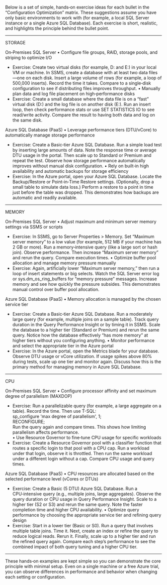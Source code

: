 Below is a set of simple, hands‑on exercise ideas for each bullet in the “Configuration Optimization” matrix. These suggestions assume you have only basic environments to work with (for example, a local SQL Server instance or a single Azure SQL Database). Each exercise is short, realistic, and highlights the principle behind the bullet point.

--------------------------------------------------------------------------------
STORAGE

On‑Premises SQL Server
• Configure file groups, RAID, storage pools, and striping to optimize I/O
  - Exercise: Create two virtual disks (for example, D: and E:) in your local VM or machine. In SSMS, create a database with at least two data files—one on each disk. Insert a large volume of rows (for example, a loop of 500,000 inserts). Record the time it takes. Compare to a single‑disk configuration to see if distributing files improves throughput.
• Manually plan data and log file placement on high‑performance disks
  - Exercise: Create a small database where the data file is on a “fast” virtual disk (D:) and the log file is on another disk (E:). Run an insert loop, then check performance stats or use SET STATISTICS IO to see read/write activity. Compare the result to having both data and log on the same disk.

Azure SQL Database (PaaS)
• Leverage performance tiers (DTU/vCore) to automatically manage storage performance
  - Exercise: Create a Basic‑tier Azure SQL Database. Run a simple load test by inserting large amounts of data. Note the response time or average DTU usage in the portal. Then scale up to Standard or Premium and repeat the test. Observe how storage performance automatically improves without manual disk configuration.
• Rely on built‑in high availability and automatic backups for storage efficiency
  - Exercise: In the Azure portal, open your Azure SQL Database. Locate the Backup/Restore or Point‑in‑Time Restore settings. (Optionally, drop a small table to simulate data loss.) Perform a restore to a point in time just before the table was dropped. This demonstrates how backups are automatic and readily available.

--------------------------------------------------------------------------------
MEMORY

On‑Premises SQL Server
• Adjust maximum and minimum server memory settings via SSMS or scripts
  - Exercise: In SSMS, go to Server Properties > Memory. Set “Maximum server memory” to a low value (for example, 512 MB if your machine has 2 GB or more). Run a memory‑intensive query (like a large sort or hash join). Observe performance. Then increase “Maximum server memory” and rerun the query. Compare execution times.
• Optimize buffer pool allocation and manage memory pressure manually
  - Exercise: Again, artificially lower “Maximum server memory,” then run a loop of insert statements or big selects. Watch the SQL Server error log or sys.dm_os_ring_buffers for “memory pressure” messages. Increase memory and see how quickly the pressure subsides. This demonstrates manual control over buffer pool allocation.

Azure SQL Database (PaaS)
• Memory allocation is managed by the chosen service tier
  - Exercise: Create a Basic‑tier Azure SQL Database. Run a moderately large query (for example, multiple joins on a sample table). Track query duration in the Query Performance Insight or by timing it in SSMS. Scale the database to a higher tier (Standard or Premium) and rerun the same query. Notice how the database effectively “has more memory” at higher tiers without you configuring anything.
• Monitor performance and select the appropriate tier in the Azure portal
  - Exercise: In the Azure portal, open the Metrics blade for your database. Observe DTU usage or vCore utilization. If usage spikes above 80% during tests, scale up one tier and monitor again. Discuss how this is the primary method for managing memory in Azure SQL Database.

--------------------------------------------------------------------------------
CPU

On‑Premises SQL Server
• Configure processor affinity and set maximum degree of parallelism (MAXDOP)
  - Exercise: Run a parallelizable query (for example, a large aggregate on a table). Record the time. Then use T-SQL:  
    sp_configure 'max degree of parallelism', 1;  
    RECONFIGURE;  
    Run the query again and compare times. This shows how limiting parallelism affects performance.  
• Use Resource Governor to fine‑tune CPU usage for specific workloads
  - Exercise: Create a Resource Governor pool with a classifier function that routes a specific login to that pool with a CPU cap. Run a workload under that login, observe it is throttled. Then run the same workload under a different login without a cap. Compare CPU usage and query times.

Azure SQL Database (PaaS)
• CPU resources are allocated based on the selected performance level (vCores or DTUs)
  - Exercise: Create a Basic (5 DTU) Azure SQL Database. Run a CPU‑intensive query (e.g., multiple joins, large aggregates). Observe the query duration or CPU usage in Query Performance Insight. Scale to a higher tier (S2 or S3) and rerun the same query. Note the faster completion time and higher CPU availability.
• Optimize query performance by choosing the appropriate service tier and refining query design
  - Exercise: Start in a lower tier (Basic or S0). Run a query that involves multiple table joins. Time it. Next, create an index or refine the query to reduce logical reads. Rerun it. Finally, scale up to a higher tier and run the refined query again. Compare each step’s performance to see the combined impact of both query tuning and a higher CPU tier.

--------------------------------------------------------------------------------

These hands‑on examples are kept simple so you can demonstrate the core principle with minimal setup. Even on a single machine or a free Azure trial, you can observe differences in performance and behavior when changing each setting or configuration.
